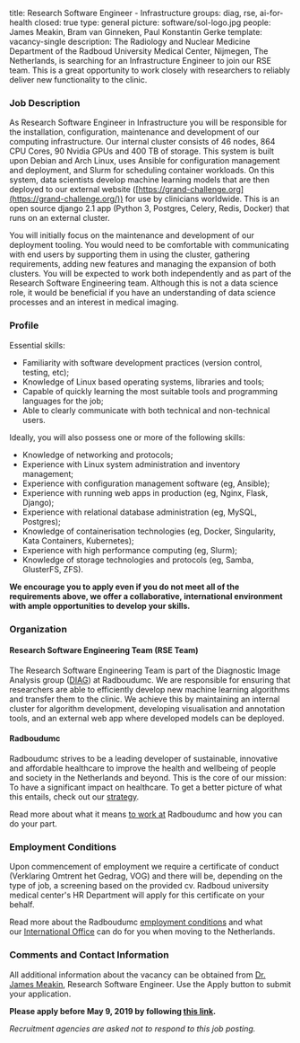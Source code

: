 title: Research Software Engineer - Infrastructure
groups: diag, rse, ai-for-health 
closed: true
type: general
picture: software/sol-logo.jpg
people: James Meakin, Bram van Ginneken, Paul Konstantin Gerke
template: vacancy-single
description: The Radiology and Nuclear Medicine Department of the Radboud University Medical Center, Nijmegen, The Netherlands, is searching for an Infrastructure Engineer to join our RSE team. This is a great opportunity to work closely with researchers to reliably deliver new functionality to the clinic.

### Job Description

As Research Software Engineer in Infrastructure you will be responsible for the installation, configuration, maintenance and development of our computing infrastructure. Our internal cluster consists of 46 nodes, 864 CPU Cores, 90 Nvidia GPUs and 400 TB of storage. This system is built upon Debian and Arch Linux, uses Ansible for configuration management and deployment, and Slurm for scheduling container workloads. On this system, data scientists develop machine learning models that are then deployed to our external website ([https://grand-challenge.org](https://grand-challenge.org/)) for use by clinicians worldwide. This is an open source django 2.1 app (Python 3, Postgres, Celery, Redis, Docker) that runs on an external cluster.

You will initially focus on the maintenance and development of our deployment tooling. You would need to be comfortable with communicating with end users by supporting them in using the cluster, gathering requirements, adding new features and managing the expansion of both clusters. You will be expected to work both independently and as part of the Research Software Engineering team. Although this is not a data science role, it would be beneficial if you have an understanding of data science processes and an interest in medical imaging.

### Profile

Essential skills:

-   Familiarity with software development practices (version control, testing, etc);
-   Knowledge of Linux based operating systems, libraries and tools;
-   Capable of quickly learning the most suitable tools and programming languages for the job;
-   Able to clearly communicate with both technical and non-technical users.

Ideally, you will also possess one or more of the following skills: 

-   Knowledge of networking and protocols;
-   Experience with Linux system administration and inventory management;
-   Experience with configuration management software (eg, Ansible);
-   Experience with running web apps in production (eg, Nginx, Flask, Django);
-   Experience with relational database administration (eg, MySQL, Postgres);
-   Knowledge of containerisation technologies (eg, Docker, Singularity, Kata Containers, Kubernetes);
-   Experience with high performance computing (eg, Slurm);
-   Knowledge of storage technologies and protocols (eg, Samba, GlusterFS, ZFS).

**We encourage you to apply even if you do not meet all of the requirements above, we offer a collaborative, international environment with ample opportunities to develop your skills.**

### Organization

#### Research Software Engineering Team (RSE Team)
The Research Software Engineering Team is part of the Diagnostic Image Analysis group ([DIAG](http://diagnijmegen.nl/index.php/Home)) at Radboudumc. We are responsible for ensuring that researchers are able to efficiently develop new machine learning algorithms and transfer them to the clinic. We achieve this by maintaining an internal cluster for algorithm development, developing visualisation and annotation tools, and an external web app where developed models can be deployed.

#### Radboudumc
Radboudumc strives to be a leading developer of sustainable, innovative and affordable healthcare to improve the health and wellbeing of people and society in the Netherlands and beyond. This is the core of our mission: To have a significant impact on healthcare. To get a better picture of what this entails, check out our [strategy](http://www.radboudumc.nl/en/about-radboudumc/our-strategy).

Read more about what it means [to work at](https://www.radboudumc.nl/en/working-at) Radboudumc and how you can do your part.

### Employment Conditions

Upon commencement of employment we require a certificate of conduct (Verklaring Omtrent het Gedrag, VOG) and there will be, depending on the type of job, a screening based on the provided cv. Radboud university medical center's HR Department will apply for this certificate on your behalf.

Read more about the Radboudumc [employment conditions](http://www.radboudumc.nl/en/working-at/terms-and-conditions) and what our [International Office](https://www.radboudumc.nl/en/working-at/international-office) can do for you when moving to the Netherlands.

### Comments and Contact Information

All additional information about the vacancy can be obtained from [Dr. James Meakin](mailto:James.Meakin@radboudumc.nl), Research Software Engineer. Use the Apply button to submit your application.

**Please apply before May 9, 2019 by following [this link](https://www.radboudumc.nl/en/vacancies/67221-research-software-engineer-infrastructure).**

*Recruitment agencies are asked not to respond to this job posting.*
